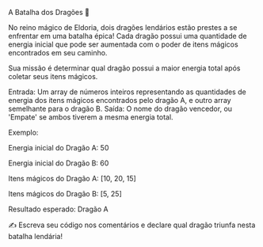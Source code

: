 A Batalha dos Dragões 🐉

No reino mágico de Eldoria, dois dragões lendários estão prestes a se enfrentar em uma batalha épica! Cada dragão possui uma quantidade de energia inicial que pode ser aumentada com o poder de itens mágicos encontrados em seu caminho.

Sua missão é determinar qual dragão possui a maior energia total após coletar seus itens mágicos.

Entrada: Um array de números inteiros representando as quantidades de energia dos itens mágicos encontrados pelo dragão A, e outro array semelhante para o dragão B.
Saída: O nome do dragão vencedor, ou 'Empate' se ambos tiverem a mesma energia total.

Exemplo:

Energia inicial do Dragão A: 50

Energia inicial do Dragão B: 60

Itens mágicos do Dragão A: [10, 20, 15]

Itens mágicos do Dragão B: [5, 25]

Resultado esperado: Dragão A

✍️ Escreva seu código nos comentários e declare qual dragão triunfa nesta batalha lendária!

